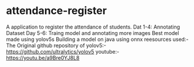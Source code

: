 # attendance-register
A application to register the attendance of students.
Dat 1-4: Annotating Dataset
Day 5-6: Traing model and annotating more images
Best model made using yolov5s 
Building a model on java using onnx
reesources used:-</n>
The Original github repository of yolov5:- https://github.com/ultralytics/yolov5 </n>
youtube:- https://youtu.be/a9Bre0YJ8L8

